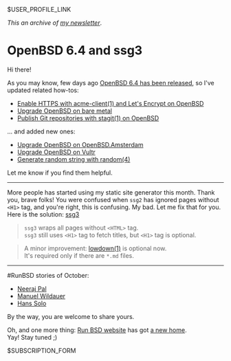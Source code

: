 <div>$USER_PROFILE_LINK</div>

_This an archive of [my newsletter](/n/)_.

# OpenBSD 6.4 and ssg3

Hi there!

As you may know, few days ago [OpenBSD 6.4 has been
released](https://www.openbsd.org/64.html), so I've updated related
how-tos:

- [Enable HTTPS with acme-client(1) and Let's Encrypt on OpenBSD](https://www.romanzolotarev.com/openbsd/acme-client.html)
- [Upgrade OpenBSD on bare metal](https://www.romanzolotarev.com/openbsd/upgrade.html)
- [Publish Git repositories with stagit(1) on OpenBSD](https://www.romanzolotarev.com/stagit.html)

... and added new ones:

- [Upgrade OpenBSD on OpenBSD.Amsterdam](https://www.romanzolotarev.com/openbsd/oams-upgrade.html)
- [Upgrade OpenBSD on Vultr](https://www.romanzolotarev.com/openbsd/vultr-upgrade.html)
- [Generate random string with random(4)](https://www.romanzolotarev.com/random.html)

Let me know if you find them helpful.

---

More people has started using my static site generator this month.
Thank you, brave folks! You were confused when `ssg2` has ignored
pages without `<H1>` tag, and you're right, this is confusing. My
bad. Let me fix that for you. Here is the solution:
[ssg3](https://www.romanzolotarev.com/ssg.html)

> `ssg3` wraps all pages without `<HTML>` tag.<br>
`ssg3` still uses `<H1>` tag to fetch titles, but `<H1>` tag is
optional.

> A minor improvement: [lowdown(1)](https://kristaps.bsd.lv/lowdown/)
is optional now.<br>
It's required only if there are `*.md` files.

---

#RunBSD stories of October:

- [Neeraj Pal](https://www.bsdjobs.com/people/neerajpal.html)
- [Manuel Wildauer](https://www.bsdjobs.com/people/int9h.html)
- [Hans Solo](https://www.bsdjobs.com/people/pikkabird.html)

By the way, you are welcome to share yours.

Oh, and one more thing: [Run BSD website](https://runbsd.info) has
got [a new home](https://openbsd.amsterdam/?rz).<br>
Yay! Stay tuned ;)

<div>$SUBSCRIPTION_FORM</div>
